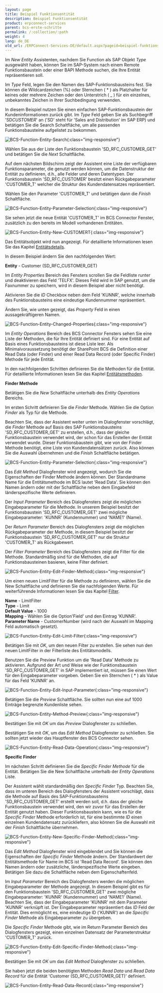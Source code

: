 ```yaml
---
layout: page
title: Beispiel Funktionsentität
description: Beispiel Funktionsentität
product: erpconnect-services
parent: bcs-erste-schritte
permalink: /:collection/:path
weight: 4
lang: de_DE
old_url: /ERPConnect-Services-DE/default.aspx?pageid=beispiel-funktionsentitaet
---
```


Im *New Entity*  Assistenten, nachdem Sie Function als SAP Objekt *Type* ausgewählt haben, können Sie im SAP-System nach einem Remote Funktionsbaustein oder einer BAPI Methode suchen, die Ihre Entität repräsentieren soll.

Im *Type* Feld, legen Sie den Namen des SAP-Funktionsbausteins fest. Sie können die Wildcardzeichen (%) oder Sternchen ( * ) als Platzhalter für keines oder mehrere Zeichen oder den Unterstrich ( _ ) für ein einzelnes, unbekanntes Zeichen in Ihrer Suchbedingung verwenden.

In diesem Beispiel nutzen Sie einen einfachen SAP-Funktionsbaustein der Kundeninformationen zurück gibt. Im *Type* Feld geben Sie als Suchbegriff 'SD*CUSTOMER*' an ('SD' steht für 'Sales and Distribution' im SAP ERP) und betätigen Sie die Search Schaltfläche, um alle passenden Funktionsbausteine aufgelistet zu bekommen.

![BCS-Function-Entity-Search](/img/content/BCS-Function-Entity-Search.png){:class="img-responsive"}

Wählen Sie aus der Liste den Funktionsbaustein 'SD_RFC_CUSTOMER_GET' und betätigen Sie die *Next* Schaltfläche.

Auf dem nächsten Bildschirm zeigt der Assistent eine Liste der verfügbaren Funktionsparameter, die genutzt werden können, um die Datenstruktur der Entität zu definieren, d.h., alle Felder und deren Datentypen. Der Funktionsbaustein 'SD_RFC_CUSTOMER' besitzt einen Rückgabeparameter 'CUSTOMER_T' welcher die Struktur des Kundendatensatzes repräsentiert.

Wählen Sie den Parameter 'CUSTOMER_T' und betätigen dann die *Finish* Schaltfläche.

![BCS-Function-Entity-Parameter-Selection](/img/content/BCS-Function-Entity-Parameter-Selection.png){:class="img-responsive"}

Sie sehen jetzt die neue Entität 'CUSTOMER_T' im BCS Connector Fenster, zusätzlich zu den bereits im Modell vorhandenen Entitäten.

![BCS-Function-Entity-New-CUSTOMERT](/img/content/BCS-Function-Entity-New-CUSTOMERT.png){:class="img-responsive"}

Das Entitätsobjekt wird nun angezeigt. Für detaillierte Informationen lesen Sie das Kapitel [Entitätsdetails](./bcs-eine-neue-entitaet-erstellen/bcs-entitaetsdetails).

In diesem Beispiel ändern Sie den nachfolgenden Wert:


**Entity** -	 Customer (SD_RFC_CUSTOMER_GET)

Im *Entity Properties* Bereich des Fensters scrollen Sie die Feldliste runter und deaktivieren das Feld 'TELFX'. Dieses Feld wird in SAP genutzt, um die Faxnummer zu speichern, wird in diesem Beispiel aber nicht benötigt.

Aktivieren Sie die *ID* Checkbox neben dem Feld 'KUNNR', welche innerhalb des Funktionsbausteins eine eindeutige Kundennummer repräsentiert.

Ändern Sie, wie unten gezeigt, das *Property* Feld in einen aussagekräftigeren Namen.

![BCS-Function-Entity-Changed-Properties](/img/content/BCS-Function-Entity-Changed-Properties.png){:class="img-responsive"}

Im *Entity Operations* Bereich des BCS Connector Fensters sehen Sie eine Liste der Methoden, die für Ihre Entität definiert sind. Für eine Entität auf Basis eines Funktionsbausteins ist diese Liste leer. Als Minimalvoraussetzung benötigt der SharePoint BCS die Definition einer Read Data (oder Finder) und einer Read Data Record (oder Specific Finder) Methode für jede Entität.

In den nachfolgenden Schritten definieren Sie die Methoden für die Entität. Für detaillierte Informationen lesen Sie das Kapitel [Entitätsmethoden](/bcs-eine-neue-entitaet-erstellen/bcs-entitaetsmethoden).

**Finder Methode**

Betätigen Sie die *New* Schaltfläche unterhalb des *Entity Operations* Bereichs.

Im ersten Schritt definieren Sie die *Finder* Methode. Wählen Sie die Option *Finder* als Typ für die Methode.

Beachten Sie, dass der Assistent weiter unten im Dialogfenster vorschlägt, die *Finder* Methode auf Basis des SAP Funktionsbausteins 'SD_RFC_CUSTOMER_GET' zu erstellen, d.h., dass der gleiche Funktionsbaustein verwendet wird, der schon für das Erstellen der Entität verwendet wurde. Dieser Funktionsbaustein gibt, wie von der Finder Methode benötigt, eine Liste von Kundendatensätzen zurück. Also können Sie die Auswahl übernehmen und die *Finish* Schaltfläche betätigen.

![BCS-Function-Entity-Parameter-Selection](/img/content/BCS-Function-Entity-Parameter-Selection.png){:class="img-responsive"}

Das *Edit Method* Dialogfenster wird angezeigt, wodurch Sie die Eigenschaften der Finder Methode ändern können. Der Standardname Name für die Entitätsmethode im BCS lautet 'Read Data'. Sie können den Namen ändern oder mit der Schaltfläche neben dem Eingabefeld länderspezifische Werte definieren.

Der *Input Parameter* Bereich des Dialogfensters zeigt die möglichen Eingabeparameter für die Methode. In unserem Beispiel besitzt der Funktionsbaustein 'SD_RFC_CUSTOMER_GET' zwei mögliche Eingabeparameter: 'KUNNR' (Kundennummer) und 'NAME1' (Name).

Der *Return Parameter* Bereich des Dialogfensters zeigt die möglichen Rückgabeparameter der Methode, in diesem Beispiel besitzt der Funktionsbaustein 'SD_RFC_CUSTOMER_GET' nur die Struktur 'CUSTOMER_T' als Rückgabewert.

Der *Filter Parameter* Bereich des Dialogfensters zeigt die Filter für die Methode. Standardmäßig sind für die Methoden, die auf Funktionsbausteinen basieren, keine Filter definiert.

![BCS-Function-Entity-Edit-Finder-Method](/img/content/BCS-Function-Entity-Edit-Finder-Method.png){:class="img-responsive"}

Um einen neuen LimitFilter für die Methode zu definieren, wählen Sie die New Schaltfläche und definieren Sie die nachfolgenden Werte. Für weiterführende Informationen lesen Sie das Kapitel [Filter](/bcs-eine-neue-entitaet-erstellen/bcs-filter).


**Name** -	 LimitFilter<br>
**Type** -	 Limit<br>
**Default Value** -	 1000<br>
**Mapping** -	 Wählen Sie die Option'Field' und den Eintrag 'KUNNR'.<br>
**Parameter Name** -	 CustomerNumber (wird nach der Auswahl im Mapping Feld automatisch gesetzt).

![BCS-Function-Entity-Edit-Limit-Filter](/img/content/BCS-Function-Entity-Edit-Limit-Filter.png){:class="img-responsive"}

Betätigen Sie mit *OK*, um den neuen Filter zu erstellen. Sie sehen nun den neuen LimitFilter in der Filterliste des Entitätsmodells.

Benutzen Sie die Preview Funktion um die 'Read Data' Methode zu aktivieren. Aufgrund der Art und Weise wie der Funktionsbaustein 'SD_RFC_CUSTOMER_GET' in SAP implementiert ist, müssen Sie einen Wert für den Eingabeparameter vorgeben. Geben Sie ein Sternchen ( * ) als Value für das Feld 'KUNNR' an.

![BCS-Function-Entity-Edit-Input-Parameter](/img/content/BCS-Function-Entity-Edit-Input-Parameter.png){:class="img-responsive"}

Betätigen Sie die *Preview* Schaltfläche. Sie sollten nun eine auf 1000 Einträge begrenzte Kundenliste sehen.

![BCS-Function-Entity-Method-Preview](/img/content/BCS-Function-Entity-Method-Preview.png){:class="img-responsive"}

Bestätigen Sie mit *OK* um das *Preview* Dialogfenster zu schließen.

Bestätigen Sie mit *OK*, um das *Edit Method* Dialogfenster zu schließen. Sie sollten jetzt wieder das Hauptfenster des BCS Connector sehen.

![BCS-Function-Entity-Read-Data-Operation](/img/content/BCS-Function-Entity-Read-Data-Operation.png){:class="img-responsive"}

**Specific Finder**

Im nächsten Schritt definieren Sie die *Specific Finder Methode* für die Entität. Betätigen Sie die New Schaltfläche unterhalb der *Entity Operations* Liste.

Der Assistent wählt standardmäßig den *Specific Finder* Typ. Beachten Sie, dass im unteren Bereich des Dialogfensters der Assistent vorschlägt, dass die Methode auf Basis des SAP-Funktionsbausteins 'SD_RFC_CUSTOMER_GET' erstellt werden soll, d.h. dass der gleiche Funktionsbaustein verwendet wird, den wir zuvor für das Erstellen der Entität genutzt haben. Dieser Funktionsbaustein kann, wie es für die *Specific Finder* Methode erforderlich ist, für eine bestimmte *ID* einen einzelnen Kundendatensatz zurückliefern, also können Sie die Auswahl mit der *Finish* Schaltfläche übernehmen.

![BCS-Function-Entity-New-Specific-Finder-Method](/img/content/BCS-Function-Entity-New-Specific-Finder-Method.png){:class="img-responsive"}

Das *Edit Method* Dialogfenster wird eingeblendet und Sie können die Eigenschaften der *Specific Finder* Methode ändern. Der Standardwert der Entitätsmethode für Name im BCS ist 'Read Data Record'. Sie können den Namen ändern oder zusätzliche, länderspezifische Werte eingeben. Betätigen Sie dazu die Schaltfläche neben dem Eigenschaftenfeld.

Im *Input Parameter* Bereich des Dialogfensters werden die möglichen Eingabeparameter der Methode angezeigt. In diesem Beispiel gibt es für den Funktionsbaustein 'SD_RFC_CUSTOMER_GET' zwei mögliche Eingabeparameter: 'KUNNR' (Kundennummer) und 'NAME1' (Name). Beachten Sie, dass der Eingabeparameter 'KUNNR' mit dem Parameter 'KUNNR' verknüpft ist. Der Eingabeparameter repräsentiert das *ID* Feld der Entität. Dies ermöglicht es, eine eindeutige ID ('KUNNR') an die *Specific Finder* Methode als Eingabeparameter zu übergeben.

Die *Specific Finder* Methode gibt, wie im Return Parameter Bereich des Dialogfensters gezeigt, einen einzelnen Datensatz der Parameterstruktur 'CUSTOMER_T' zurück. 

![BCS-Function-Entity-Edit-Specific-Finder-Method](/img/content/BCS-Function-Entity-Edit-Specific-Finder-Method.png){:class="img-responsive"}

Bestätigen Sie mit *OK* um das *Edit Method* Dialogfenster zu schließen.

Sie haben jetzt die beiden benötigten Methoden *Read Data* und *Read Data Record* für die Entität 'Customer (SD_RFC_CUSTOMER_GET)' definiert.

![BCS-Function-Entity-Read-Data-Record](/img/content/BCS-Function-Entity-Read-Data-Record.png){:class="img-responsive"}
